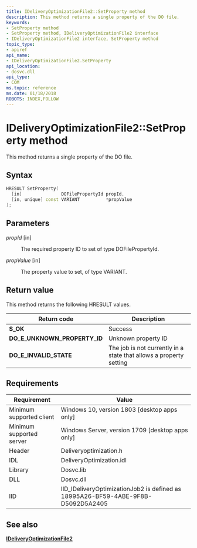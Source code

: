 ```yaml
---
title: IDeliveryOptimizationFile2::SetProperty method
description: This method returns a single property of the DO file.
keywords:
- SetProperty method
- SetProperty method, IDeliveryOptimizationFile2 interface
- IDeliveryOptimizationFile2 interface, SetProperty method
topic_type:
- apiref
api_name:
- IDeliveryOptimizationFile2.SetProperty
api_location:
- dosvc.dll
api_type:
- COM
ms.topic: reference
ms.date: 01/18/2018
ROBOTS: INDEX,FOLLOW
---
```


# IDeliveryOptimizationFile2::SetProperty method

This method returns a single property of the DO file.

## Syntax

```C++
HRESULT SetProperty(
  [in]               DOFilePropertyId propId,
  [in, unique] const VARIANT          *propValue
);
```

## Parameters

<dl> <dt>

*propId* \[in\]
</dt> <dd>

The required property ID to set of type DOFilePropertyId.

</dd> <dt>

*propValue* \[in\]
</dt> <dd>

The property value to set, of type VARIANT.

</dd> </dl>

## Return value

This method returns the following HRESULT values.

| Return code                  | Description                                                        |
|------------------------------|--------------------------------------------------------------------|
| **S_OK**                     | Success                                                            |
| **DO_E_UNKNOWN_PROPERTY_ID** | Unknown property ID                                                |
| **DO_E_INVALID_STATE**       | The job is not currently in a state that allows a property setting |

## Requirements

| Requirement | Value |
|---------------------------|----------------------------------------------------------------------------------|
| Minimum supported client  | Windows 10, version 1803 \[desktop apps only\]                                   |
| Minimum supported server  | Windows Server, version 1709 \[desktop apps only\]                               |
| Header                    | Deliveryoptimization.h                                                           |
| IDL                       | DeliveryOptimization.idl                                                         |
| Library                   | Dosvc.lib                                                                        |
| DLL                       | Dosvc.dll                                                                        |
| IID                       | IID_IDeliveryOptimizationJob2 is defined as 18995A26-BF59-4ABE-9F8B-D5092D5A2405 |

## See also

[**IDeliveryOptimizationFile2**](ideliveryoptimizationfile2.md)
